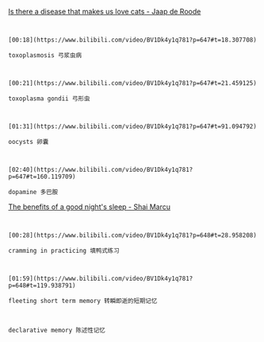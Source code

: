 [Is there a disease that makes us love cats - Jaap de Roode](https://www.bilibili.com/video/BV1Dk4y1q781?p=647)

```ad-note


[00:18](https://www.bilibili.com/video/BV1Dk4y1q781?p=647#t=18.307708)

toxoplasmosis 弓浆虫病

```

```ad-note


[00:21](https://www.bilibili.com/video/BV1Dk4y1q781?p=647#t=21.459125)

toxoplasma gondii 弓形虫

```

```ad-note


[01:31](https://www.bilibili.com/video/BV1Dk4y1q781?p=647#t=91.094792)

oocysts 卵囊

```

```ad-note


[02:40](https://www.bilibili.com/video/BV1Dk4y1q781?p=647#t=160.119709)

dopamine 多巴胺

```

[The benefits of a good night's sleep - Shai Marcu](https://www.bilibili.com/video/BV1Dk4y1q781?p=648)

```ad-note


[00:28](https://www.bilibili.com/video/BV1Dk4y1q781?p=648#t=28.958208)

cramming in practicing 填鸭式练习

```

```ad-note


[01:59](https://www.bilibili.com/video/BV1Dk4y1q781?p=648#t=119.938791)

fleeting short term memory 转瞬即逝的短期记忆

```

```ad-note


declarative memory 陈述性记忆

```